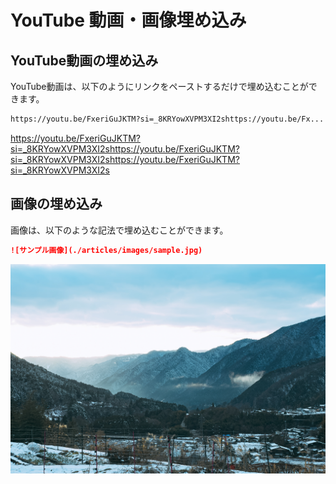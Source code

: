 # YouTube 動画・画像埋め込み

## YouTube動画の埋め込み
YouTube動画は、以下のようにリンクをペーストするだけで埋め込むことができます。
```txt
https://youtu.be/FxeriGuJKTM?si=_8KRYowXVPM3XI2shttps://youtu.be/Fx...
```

https://youtu.be/FxeriGuJKTM?si=_8KRYowXVPM3XI2shttps://youtu.be/FxeriGuJKTM?si=_8KRYowXVPM3XI2shttps://youtu.be/FxeriGuJKTM?si=_8KRYowXVPM3XI2s

## 画像の埋め込み
画像は、以下のような記法で埋め込むことができます。
```md
![サンプル画像](./articles/images/sample.jpg)
```

![サンプル画像](./articles/images/sample.jpg)
